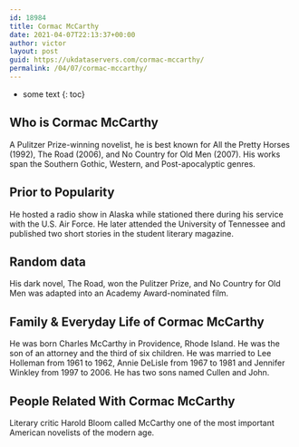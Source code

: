 ```yaml
---
id: 18984
title: Cormac McCarthy
date: 2021-04-07T22:13:37+00:00
author: victor
layout: post
guid: https://ukdataservers.com/cormac-mccarthy/
permalink: /04/07/cormac-mccarthy/
---
```


* some text
{: toc}


## Who is Cormac McCarthy



A Pulitzer Prize-winning novelist, he is best known for All the Pretty Horses (1992), The Road (2006), and No Country for Old Men (2007). His works span the Southern Gothic, Western, and Post-apocalyptic genres.

                
                
                
## Prior to Popularity



He hosted a radio show in Alaska while stationed there during his service with the U.S. Air Force. He later attended the University of Tennessee and published two short stories in the student literary magazine.

                
                
                
## Random data



His dark novel, The Road, won the Pulitzer Prize, and No Country for Old Men was adapted into an Academy Award-nominated film.

                
                
                
## Family & Everyday Life of Cormac McCarthy



He was born Charles McCarthy in Providence, Rhode Island. He was the son of an attorney and the third of six children. He was married to Lee Holleman from 1961 to 1962, Annie DeLisle from 1967 to 1981 and Jennifer Winkley from 1997 to 2006. He has two sons named Cullen and John.

                
                
                
## People Related With Cormac McCarthy



Literary critic Harold Bloom called McCarthy one of the most important American novelists of the modern age.

                
              
            
          
          
          